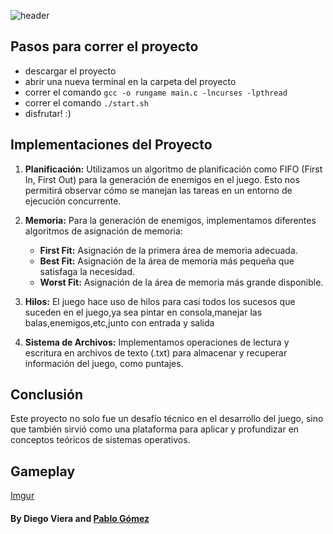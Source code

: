![header](https://capsule-render.vercel.app/api?type=venom&height=200&text=SpaceInvaders-UH&fontSize=70&color=0:8871e5,100:b678c4&stroke=b678c4)

## Pasos para correr el proyecto
- descargar el proyecto
- abrir una nueva terminal en la carpeta del proyecto
- correr el comando ```gcc -o rungame main.c -lncurses -lpthread```
- correr el comando ```./start.sh```
- disfrutar! :)


## Implementaciones del Proyecto

1. **Planificación:**
   Utilizamos un algoritmo de planificación como FIFO (First In, First Out) para la generación de enemigos en el juego. Esto nos permitirá observar cómo se manejan las tareas en un entorno de ejecución concurrente.

2. **Memoria:**
   Para la generación de enemigos, implementamos diferentes algoritmos de asignación de memoria: 
   - **First Fit:** Asignación de la primera área de memoria adecuada.
   - **Best Fit:** Asignación de la área de memoria más pequeña que satisfaga la necesidad.
   - **Worst Fit:** Asignación de la área de memoria más grande disponible.

3. **Hilos:**
   El juego hace uso de hilos para casi todos los sucesos que suceden en el juego,ya sea pintar en consola,manejar las balas,enemigos,etc,junto con entrada y salida

4. **Sistema de Archivos:**
   Implementamos operaciones de lectura y escritura en archivos de texto (.txt) para almacenar y recuperar información del juego, como puntajes.

## Conclusión

Este proyecto no solo fue un desafío técnico en el desarrollo del juego, sino que también sirvió como una plataforma para aplicar y profundizar en conceptos teóricos de sistemas operativos. 



## Gameplay

[Imgur](https://imgur.com/e5kzZHO)


#### By Diego Viera and [Pablo Gómez](https://github.com/theleywin)

